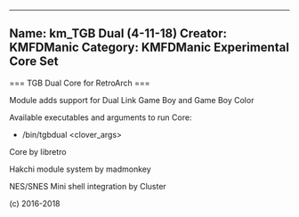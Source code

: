 -----------------------
Name: km_TGB Dual (4-11-18)
Creator: KMFDManic
Category: KMFDManic Experimental Core Set
-----------------------
=== TGB Dual Core for RetroArch ===

Module adds support for Dual Link Game Boy and Game Boy Color

Available executables and arguments to run Core:
- /bin/tgbdual <rom> <clover_args>

Core by libretro

Hakchi module system by madmonkey

NES/SNES Mini shell integration by Cluster

(c) 2016-2018
